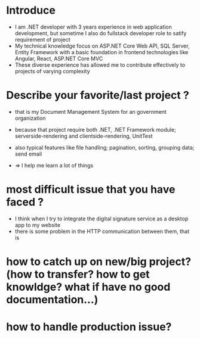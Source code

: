 # Introduce
* I am .NET developer with 3 years experience in web application development, but sometime I also do fullstack developer role to satify requirement of project
* My technical knowledge focus on ASP.NET Core Web API, SQL Server, Entity Framework with a basic foundation in frontend technologies like Angular, React, ASP.NET Core MVC  
* These diverse experience has allowed me to contribute effectively to projects of varying complexity

# Describe your favorite/last project ?
* that is my Document Management System for an government organization

* because that project require both .NET, .NET Framework module; serverside-rendering and clientside-rendering, UnitTest
* also typical features like file handling; pagination, sorting, grouping data; send email
* => I help me learn a lot of things

# most difficult issue that you have faced ?
* I think when I try to integrate the digital signature service as a desktop app to my website
* there is some problem in the HTTP communication between them, that is  

# how to catch up on new/big project? (how to transfer? how to get knowldge? what if have no good documentation...)
	
# how to handle production issue?